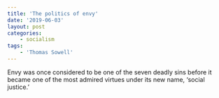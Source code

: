 ```yaml
---
title: 'The politics of envy'
date: '2019-06-03'
layout: post
categories:
    - socialism
tags:
    - 'Thomas Sowell'
---
```


Envy was once considered to be one of the seven deadly sins before it became one of the most admired virtues under its new name, ‘social justice.’